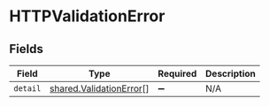 # HTTPValidationError


## Fields

| Field                                                                     | Type                                                                      | Required                                                                  | Description                                                               |
| ------------------------------------------------------------------------- | ------------------------------------------------------------------------- | ------------------------------------------------------------------------- | ------------------------------------------------------------------------- |
| `detail`                                                                  | [shared.ValidationError](../../../sdk/models/shared/validationerror.md)[] | :heavy_minus_sign:                                                        | N/A                                                                       |